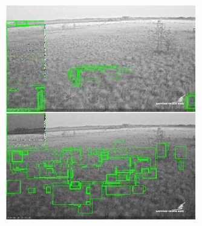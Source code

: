 ![20200624-221448-224453](in/20200624/20200624-221448-224453_0_.jpg)
![20200624-224458-231503](in/20200624/20200624-224458-231503_0_.jpg)
